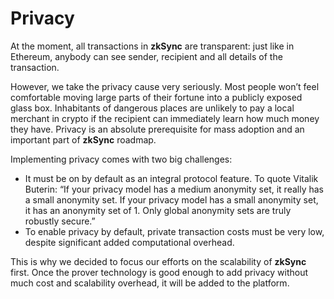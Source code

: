# Privacy

At the moment, all transactions in **zkSync** are transparent: just like in Ethereum, anybody can see sender, recipient and all details of the transaction.

However, we take the privacy cause very seriously. Most people won’t feel comfortable moving large parts of their fortune into a publicly exposed glass box. Inhabitants of dangerous places are unlikely to pay a local merchant in crypto if the recipient can immediately learn how much money they have. Privacy is an absolute prerequisite for mass adoption and an important part of **zkSync** roadmap.

Implementing privacy comes with two big challenges:

- It must be on by default as an integral protocol feature. To quote Vitalik Buterin: “If your privacy model has a medium anonymity set, it really has a small anonymity set. If your privacy model has a small anonymity set, it has an anonymity set of 1. Only global anonymity sets are truly robustly secure.”
- To enable privacy by default, private transaction costs must be very low, despite significant added computational overhead.

This is why we decided to focus our efforts on the scalability of **zkSync** first. Once the prover technology is good enough to add privacy without much cost and scalability overhead, it will be added to the platform.

